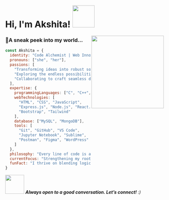 <!--
**gupta03akshita/gupta03akshita** is a ✨ _special_ ✨ repository because its `README.md` (this file) appears on your GitHub profile.

Here are some ideas to get you started:

- 🔭 I’m currently working on ...
- 🌱 I’m currently learning ...
- 👯 I’m looking to collaborate on ...
- 🤔 I’m looking for help with ...
- 💬 Ask me about ...
- 📫 How to reach me: ...
- 😄 Pronouns: ...
- ⚡ Fun fact: ...
-->

<h1> Hi, I'm Akshita! <img src="https://i.giphy.com/media/v1.Y2lkPTc5MGI3NjExNHVycHk3NzFwYms5cmg1NzA2djQ3a2Jxa2J3dGs2NzkwdGRsZWl1dSZlcD12MV9pbnRlcm5hbF9naWZfYnlfaWQmY3Q9cw/fSptAINJfyGe3oPHNZ/giphy.gif" width="70"></h1>
<img align='right' src="https://i.giphy.com/media/v1.Y2lkPTc5MGI3NjExZzIwaHI2aGh0bGZhaDRmbDg0d2J6Y3B5amMwb205bXRqcG5ibms1byZlcD12MV9pbnRlcm5hbF9naWZfYnlfaWQmY3Q9cw/XFvrAjthX6yxVY1Ndx/giphy.gif"  width="230">

### 🌟A sneak peek into my world...

```javascript
const Akshita = {
  identity: "Code Alchemist | Web Innovator | Tech Visionary",
  pronouns: ["she", "her"],
  passions: [
    "Transforming ideas into robust solutions",
    "Exploring the endless possibilities of technology",
    "Collaborating to craft seamless digital experiences"
  ],
  expertise: {
    programmingLanguages: ["C", "C++", "Java", "Python"],
    webTechnologies: [
      "HTML", "CSS", "JavaScript", 
      "Express.js", "Node.js", "React.js", 
      "Bootstrap", "Tailwind"
    ],
    database: ["MySQL", "MongoDB"],
    tools: [
      "Git", "GitHub", "VS Code", 
      "Jupyter Notebook", "Sublime", 
      "Postman", "Figma", "WordPress"
    ]
  },
  philosophy: "Every line of code is a step toward creating a better tomorrow.",
  currentFocus: "Strengthening my roots in core technologies while embracing new challenges.",
  funFact: "I thrive on blending logic with creativity to solve real-world challenges."
}

```

<img src="https://media.giphy.com/media/LnQjpWaON8nhr21vNW/giphy.gif" width="60"> <em><b>Always open to a good conversation. Let’s connect!</b> :)</em>

